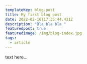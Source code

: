 ```yaml
---
templateKey: blog-post
title: My first blog post
date: 2022-02-16T17:35:44.431Z
description: "Bla bla bla "
featuredpost: true
featuredimage: /img/blog-index.jpg
tags:
  - article
---
```

text here...